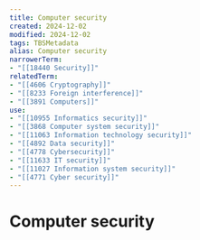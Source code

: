 ```yaml
---
title: Computer security
created: 2024-12-02
modified: 2024-12-02
tags: TBSMetadata
alias: Computer security
narrowerTerm:
- "[[18440 Security]]"
relatedTerm:
- "[[4606 Cryptography]]"
- "[[8233 Foreign interference]]"
- "[[3891 Computers]]"
use:
- "[[10955 Informatics security]]"
- "[[3868 Computer system security]]"
- "[[11063 Information technology security]]"
- "[[4892 Data security]]"
- "[[4778 Cybersecurity]]"
- "[[11633 IT security]]"
- "[[11027 Information system security]]"
- "[[4771 Cyber security]]"
---
```

# Computer security
